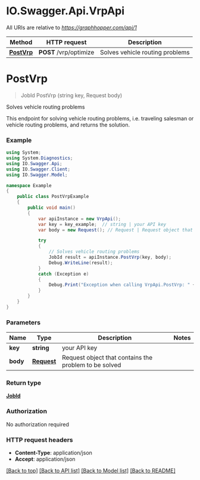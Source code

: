 # IO.Swagger.Api.VrpApi

All URIs are relative to *https://graphhopper.com/api/1*

Method | HTTP request | Description
------------- | ------------- | -------------
[**PostVrp**](VrpApi.md#postvrp) | **POST** /vrp/optimize | Solves vehicle routing problems


<a name="postvrp"></a>
# **PostVrp**
> JobId PostVrp (string key, Request body)

Solves vehicle routing problems

This endpoint for solving vehicle routing problems, i.e. traveling salesman or vehicle routing problems, and returns the solution.

### Example
```csharp
using System;
using System.Diagnostics;
using IO.Swagger.Api;
using IO.Swagger.Client;
using IO.Swagger.Model;

namespace Example
{
    public class PostVrpExample
    {
        public void main()
        {
            var apiInstance = new VrpApi();
            var key = key_example;  // string | your API key
            var body = new Request(); // Request | Request object that contains the problem to be solved

            try
            {
                // Solves vehicle routing problems
                JobId result = apiInstance.PostVrp(key, body);
                Debug.WriteLine(result);
            }
            catch (Exception e)
            {
                Debug.Print("Exception when calling VrpApi.PostVrp: " + e.Message );
            }
        }
    }
}
```

### Parameters

Name | Type | Description  | Notes
------------- | ------------- | ------------- | -------------
 **key** | **string**| your API key | 
 **body** | [**Request**](Request.md)| Request object that contains the problem to be solved | 

### Return type

[**JobId**](JobId.md)

### Authorization

No authorization required

### HTTP request headers

 - **Content-Type**: application/json
 - **Accept**: application/json

[[Back to top]](#) [[Back to API list]](../README.md#documentation-for-api-endpoints) [[Back to Model list]](../README.md#documentation-for-models) [[Back to README]](../README.md)

